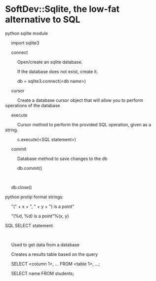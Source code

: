 # SoftDev::Sqlite, the low-fat alternative to SQL

python sqlite module

     import sqlite3

  


     connect

          Open/create an sqlite database.

  


          If the database does not exist, create it.

  


          db = sqlite3.connect(&lt;db name&gt;)

  


     cursor

          Create a database cursor object that will allow you to perform operations of the database

  


     execute

          Cursor method to perform the provided SQL operation, given as a string.

  


          c.execute(&lt;SQL statement&gt;)

  


     commit

          Database method to save changes to the db

  


          db.commit()

    

     db.close()

  


python protip format strings:

     "(" \+ x + ", " \+ y + ") is a point"

     "(%d, %d) is a point”%(x, y)

  


SQL SELECT statement

     

     Used to get data from a database

  


     Creates a results table based on the query

  


     SELECT &lt;column 1&gt;, … FROM &lt;table 1&gt;, …;

  


     SELECT name FROM students;
